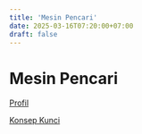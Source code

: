 ```yaml
---
title: 'Mesin Pencari'
date: 2025-03-16T07:20:00+07:00
draft: false
---
```


# Mesin Pencari

[Profil](./profil/)

[Konsep Kunci](./konsep-kunci/)

